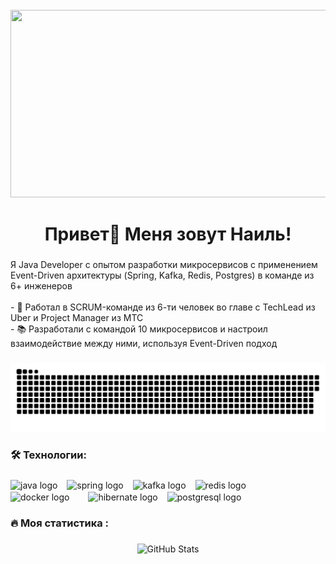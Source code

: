 <br clear="both">

<div align="center">
  <img height="300" width="600" src="https://user-images.githubusercontent.com/74038190/225813708-98b745f2-7d22-48cf-9150-083f1b00d6c9.gif"  />
</div>

###

<h1 align="center">Привет👋 Меня зовут Наиль!</h1>


###

<p align="left">Я Java Developer с опытом разработки микросервисов с применением Event-Driven архитектуры (Spring, Kafka, Redis, Postgres) в команде из 6+ инженеров<br><br>- 🔭 Работал в SCRUM-команде из 6-ти человек во главе с TechLead из Uber и Project Manager из МТС<br>- 📚 Разработали с командой 10 микросервисов и настроил взаимодействие между ними, используя Event-Driven подход</p>

###

<p align="center">
 <img width="600" src="assets/github-snake.svg" alt="snake"/>
</p>

###

<h3 align="left">🛠 Технологии:</h3>

###

<div align="left">
  <img src="https://cdn.jsdelivr.net/gh/devicons/devicon/icons/java/java-original-wordmark.svg" height="88" alt="java logo" style="margin-right: 11px; vertical-align: middle;" />
  <img src="https://cdn.jsdelivr.net/gh/devicons/devicon/icons/spring/spring-original-wordmark.svg" height="77" alt="spring logo" style="margin-right: 11px; vertical-align: middle;" />
  <img src="https://cdn.jsdelivr.net/gh/devicons/devicon/icons/apache/apache-original.svg" height="77" alt="kafka logo" style="margin-right: 11px; vertical-align: middle;" />
  <img src="https://cdn.jsdelivr.net/gh/devicons/devicon/icons/redis/redis-original-wordmark.svg" height="66" alt="redis logo" style="margin-right: 26px; vertical-align: middle;" />
  <img src="https://cdn.jsdelivr.net/gh/devicons/devicon/icons/docker/docker-original-wordmark.svg" height="77" alt="docker logo" style="margin-right: 26px; vertical-align: middle;" />
  <img src="https://cdn.jsdelivr.net/gh/devicons/devicon/icons/hibernate/hibernate-original-wordmark.svg" height="77" alt="hibernate logo" style="margin-right: 11px; vertical-align: middle;" />
  <img src="https://cdn.jsdelivr.net/gh/devicons/devicon/icons/postgresql/postgresql-original.svg" height="70" alt="postgresql logo" style="margin-right: 11px; vertical-align: middle;" />
</div>

###

<h3 align="left">🔥 Моя статистика :</h3>

###

<div align="center">

  ![GitHub Stats](https://github-readme-stats.vercel.apIkhsanov-Nail-95&theme=radical)

</div>

###
